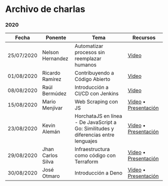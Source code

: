 # Archivo de charlas

### 2020

| Fecha  | Ponente | Tema | Recursos |
| ------------- | ------------- | ------------- | ------------- |
| 25/07/2020  | Nelson Hernandez  | Automatizar procesos sin reemplazar humanos  | [Video](https://www.facebook.com/364136607379922/videos/1522429117939110)  |
| 01/08/2020  | Ricardo Ramírez  | Contribuyendo a Código Abierto  | [Video](https://www.facebook.com/364136607379922/videos/338583260868244)  |
| 08/08/2020  | Raúl Bermúdez  | Introducción a CI/CD con Jenkins  | [Video](https://www.facebook.com/364136607379922/videos/630648197577443)  |
| 15/08/2020  | Mario Menjívar  | Web Scraping con JS  | [Video](https://www.facebook.com/364136607379922/videos/312400363298452) &bull; [Presentación](https://docs.google.com/presentation/d/1tptr-tJWVn6_Kp3OAPy18aInDyrzGTY7C8rK9C7uTns)  |
| 23/08/2020  | Kevin Alemán  | HorchataJS en línea - De JavaScript a Go: Similitudes y diferencias entre lenguajes  | [Video](https://www.facebook.com/364136607379922/videos/293612178405080/) &bull; [Presentación](https://docs.google.com/presentation/d/1dahDg3pf3A7-AlMuWUNzewXYIyV3XFD3fcqhCJySKDg/edit#slide=id.g33148270ac_0_143)  |
| 29/08/2020  | Jhan Carlos Silva  | Infraestructura como código con Terraform  | [Video](https://www.facebook.com/364136607379922/videos/2586475144949878) &bull; [Presentación](https://slides.com/shankyjs_/iac-terraform-horchatajs)  |
| 30/08/2020  | José Otmaro  | Introducción a Deno  | [Video](https://www.facebook.com/364136607379922/videos/409093953388267) &bull; [Presentación](https://docs.google.com/presentation/d/15wTiRoCl8giRLz5TRjiH7---I_2cwvVzMsHUx04Yu1I/edit#slide=id.p) |
